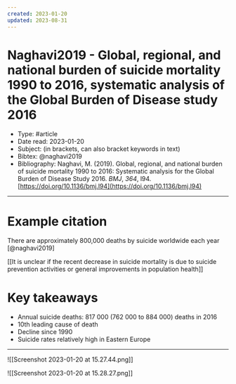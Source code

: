 ```yaml
---
created: 2023-01-20
updated: 2023-08-31
---
```

 # Naghavi2019 - Global, regional, and national burden of suicide mortality 1990 to 2016, systematic analysis of the Global Burden of Disease study 2016

* Type: #article
* Date read: 2023-01-20
* Subject: (in brackets, can also bracket keywords in text)
* Bibtex: @naghavi2019
* Bibliography: Naghavi, M. (2019). Global, regional, and national burden of suicide mortality 1990 to 2016: Systematic analysis for the Global Burden of Disease Study 2016. _BMJ_, _364_, l94. [https://doi.org/10.1136/bmj.l94](https://doi.org/10.1136/bmj.l94)
---
# Example citation

There are approximately 800,000 deaths by suicide worldwide each year [@naghavi2019]

[[It is unclear if the recent decrease in suicide mortality is due to suicide prevention activities or general improvements in population health]]

# Key takeaways
* Annual suicide deaths: 817 000 (762 000 to 884 000) deaths in 2016
* 10th leading cause of death
* Decline since 1990
* Suicide rates relatively high in Eastern Europe

---
![[Screenshot 2023-01-20 at 15.27.44.png]]

![[Screenshot 2023-01-20 at 15.28.27.png]]

